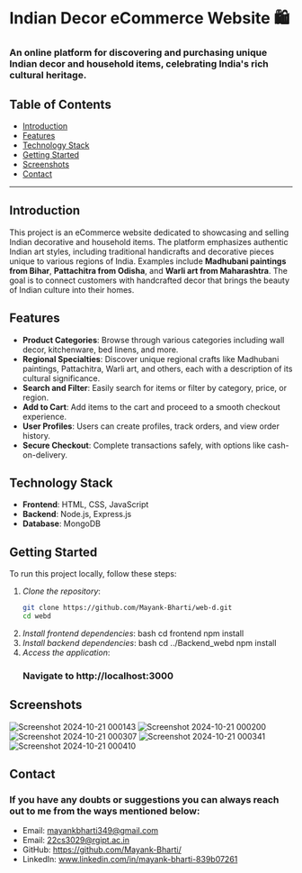# Indian Decor eCommerce Website 🛍️

### An online platform for discovering and purchasing unique Indian decor and household items, celebrating India's rich cultural heritage.

## Table of Contents
- [Introduction](#introduction)
- [Features](#features)
- [Technology Stack](#technology-stack)
- [Getting Started](#getting-started)
- [Screenshots](#screenshots)
- [Contact](#contact)

---

## Introduction
This project is an eCommerce website dedicated to showcasing and selling Indian decorative and household items. The platform emphasizes authentic Indian art styles, including traditional handicrafts and decorative pieces unique to various regions of India. Examples include **Madhubani paintings from Bihar**, **Pattachitra from Odisha**, and **Warli art from Maharashtra**. The goal is to connect customers with handcrafted decor that brings the beauty of Indian culture into their homes.

## Features
- **Product Categories**: Browse through various categories including wall decor, kitchenware, bed linens, and more.
- **Regional Specialties**: Discover unique regional crafts like Madhubani paintings, Pattachitra, Warli art, and others, each with a description of its cultural significance.
- **Search and Filter**: Easily search for items or filter by category, price, or region.
- **Add to Cart**: Add items to the cart and proceed to a smooth checkout experience.
- **User Profiles**: Users can create profiles, track orders, and view order history.
- **Secure Checkout**: Complete transactions safely, with options like cash-on-delivery.

## Technology Stack
- **Frontend**: HTML, CSS, JavaScript
- **Backend**: Node.js, Express.js
- **Database**: MongoDB

## Getting Started

To run this project locally, follow these steps:

1. *Clone the repository*:
   ```bash
   git clone https://github.com/Mayank-Bharti/web-d.git
   cd webd
2. *Install frontend dependencies*:
   bash                                                                                                                                                                                       cd frontend
   npm install
3. *Install backend dependencies*:
   bash
   cd ../Backend_webd
   npm install
4. *Access the application*:
   ### Navigate to http://localhost:3000

## Screenshots
![Screenshot 2024-10-21 000143](https://github.com/user-attachments/assets/12987f41-6ac7-4a97-95ad-0050386acf0a)
![Screenshot 2024-10-21 000200](https://github.com/user-attachments/assets/1d57c81c-a9fb-4045-b1ab-3ce826ed365a)
![Screenshot 2024-10-21 000307](https://github.com/user-attachments/assets/6a9b0f77-d638-4fbe-b56a-f43c33fb43d0)
![Screenshot 2024-10-21 000341](https://github.com/user-attachments/assets/3826adef-bc8e-4232-bd65-4223eecd3b3d)
![Screenshot 2024-10-21 000410](https://github.com/user-attachments/assets/e50bf909-b0e7-4db8-a4b1-eed689ad6e34)

## Contact
### If you have any doubts or suggestions you can always reach out to me from the ways mentioned below:
- Email: mayankbharti349@gmail.com
- Email: 22cs3029@rgipt.ac.in
- GitHub: https://github.com/Mayank-Bharti/
- LinkedIn: www.linkedin.com/in/mayank-bharti-839b07261
